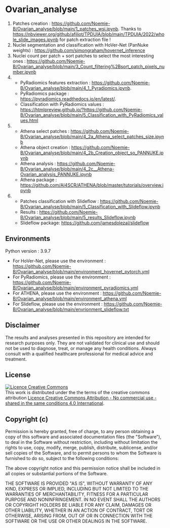 # Ovarian_analyse

1. Patches creation : https://github.com/Noemie-B/Ovarian_analyse/blob/main/1_patches_wsi.ipynb.
   Thanks to https://nbviewer.org/github/afiliot/TPDUIA/blob/main/TPDUIA/2022/whole_slide_images.ipynb for patch extraction file !  
3. Nuclei segmentation and classification with HoVer-Net (PanNuke weights) : https://github.com/simongraham/hovernet_inference  
4. Nuclei count per patch + sort patches to select the most interesting ones : https://github.com/Noemie-B/Ovarian_analyse/blob/main/3_Count_filtering%2Bsort_patch_pixels_number.ipynb  
5. - PyRadiomics features extraction : https://github.com/Noemie-B/Ovarian_analyse/blob/main/4_1_Pyradiomics.ipynb.  
   - PyRadiomics package  : https://pyradiomics.readthedocs.io/en/latest/.  
   - Classification with PyRadiomics values : https://htmlpreview.github.io/?https://github.com/Noemie-B/Ovarian_analyse/blob/main/5_Classification_with_PyRadiomics_values.html
7. - Athena select patches : https://github.com/Noemie-B/Ovarian_analyse/blob/main/4_2a_Athena_select_patches_size.ipynb  
   - Athena object creation : https://github.com/Noemie-B/Ovarian_analyse/blob/main/4_2b_Creation_object_so_PANNUKE.ipynb  
   - Athena analysis : https://github.com/Noemie-B/Ovarian_analyse/blob/main/4_2c__Athena-Ovarian_analysis_PANNUKE.ipynb  
   - Athena package : https://github.com/AI4SCR/ATHENA/blob/master/tutorials/overview.ipynb  
8. - Patches classification with Slideflow : https://github.com/Noemie-B/Ovarian_analyse/blob/main/5_Classification_with_Slideflow.ipynb  
   - Results : https://github.com/Noemie-B/Ovarian_analyse/blob/main/5_results_Slideflow.ipynb  
   - Slideflow package: https://github.com/jamesdolezal/slideflow  

## Environments 

Python version : 3.9.7  

- For HoVer-Net, please use the environment : https://github.com/Noemie-B/Ovarian_analyse/blob/main/environment_hovernet_pytorch.yml
- For PyRadiomics, please use the environment : https://github.com/Noemie-B/Ovarian_analyse/blob/main/environment_pyradiomics.yml
- For ATHENA, please use the environment : https://github.com/Noemie-B/Ovarian_analyse/blob/main/environment_athena.yml
- For Slideflow, please use the environment : https://github.com/Noemie-B/Ovarian_analyse/blob/main/envrionment_slideflow.txt

   
## Disclaimer
The results and analyses presented in this repository are intended for research purposes only. They are not validated for clinical use and should not be used to diagnose, treat, or manage any health conditions. Always consult with a qualified healthcare professional for medical advice and treatment.

## License
<a rel="license" href="http://creativecommons.org/licenses/by-nc-sa/4.0/'>http://creativecommons.org/licenses/by-nc-sa/4.0/"><img alt="Licence Creative Commons" style="border-width:0" src="https://i.creativecommons.org/l/by-nc-sa/4.0/88x31.png" /></a><br />This work is distributed under the the terms of the creative commons attribution <a rel="license" href="http://creativecommons.org/licenses/by-nc-sa/4.0/'>http://creativecommons.org/licenses/by-nc-sa/4.0/">Licence Creative Commons Attribution - No commercial use - shared in the same conditions 4.0 International</a>.

## Copyright (c) 

Permission is hereby granted, free of charge, to any person obtaining
a copy of this software and associated documentation files (the
"Software"), to deal in the Software without restriction, including
without limitation the rights to use, copy, modify, merge, publish,
distribute, sublicense, and/or sell copies of the Software, and to
permit persons to whom the Software is furnished to do so, subject to
the following conditions:

The above copyright notice and this permission notice shall be
included in all copies or substantial portions of the Software.

THE SOFTWARE IS PROVIDED "AS IS", WITHOUT WARRANTY OF ANY KIND,
EXPRESS OR IMPLIED, INCLUDING BUT NOT LIMITED TO THE WARRANTIES OF
MERCHANTABILITY, FITNESS FOR A PARTICULAR PURPOSE AND
NONINFRINGEMENT. IN NO EVENT SHALL THE AUTHORS OR COPYRIGHT HOLDERS BE
LIABLE FOR ANY CLAIM, DAMAGES OR OTHER LIABILITY, WHETHER IN AN ACTION
OF CONTRACT, TORT OR OTHERWISE, ARISING FROM, OUT OF OR IN CONNECTION
WITH THE SOFTWARE OR THE USE OR OTHER DEALINGS IN THE SOFTWARE.
